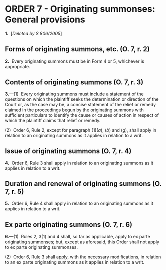 # ORDER 7 - Originating summonses: General provisions

**1.**  \[_Deleted by S 806/2005_\]

## Forms of originating summons, etc. (O. 7, r. 2)

**2.**  Every originating summons must be in Form 4 or 5, whichever is appropriate.

## Contents of originating summons (O. 7, r. 3)

**3.**—(1)  Every originating summons must include a statement of the questions on which the plaintiff seeks the determination or direction of the Court or, as the case may be, a concise statement of the relief or remedy claimed in the proceedings begun by the originating summons with sufficient particulars to identify the cause or causes of action in respect of which the plaintiff claims that relief or remedy.



(2)  Order 6, Rule 2, except for paragraph (1)(_a_), (_b_) and (_g_), shall apply in relation to an originating summons as it applies in relation to a writ.

## Issue of originating summons (O. 7, r. 4)

**4.**  Order 6, Rule 3 shall apply in relation to an originating summons as it applies in relation to a writ.

## Duration and renewal of originating summons (O. 7, r. 5)

**5.**  Order 6, Rule 4 shall apply in relation to an originating summons as it applies in relation to a writ.

## Ex parte originating summons (O. 7, r. 6)

**6.**—(1)  Rules 2, 3(1) and 4 shall, so far as applicable, apply to ex parte originating summonses; but, except as aforesaid, this Order shall not apply to ex parte originating summonses.



(2)  Order 6, Rule 3 shall apply, with the necessary modifications, in relation to an ex parte originating summons as it applies in relation to a writ.
